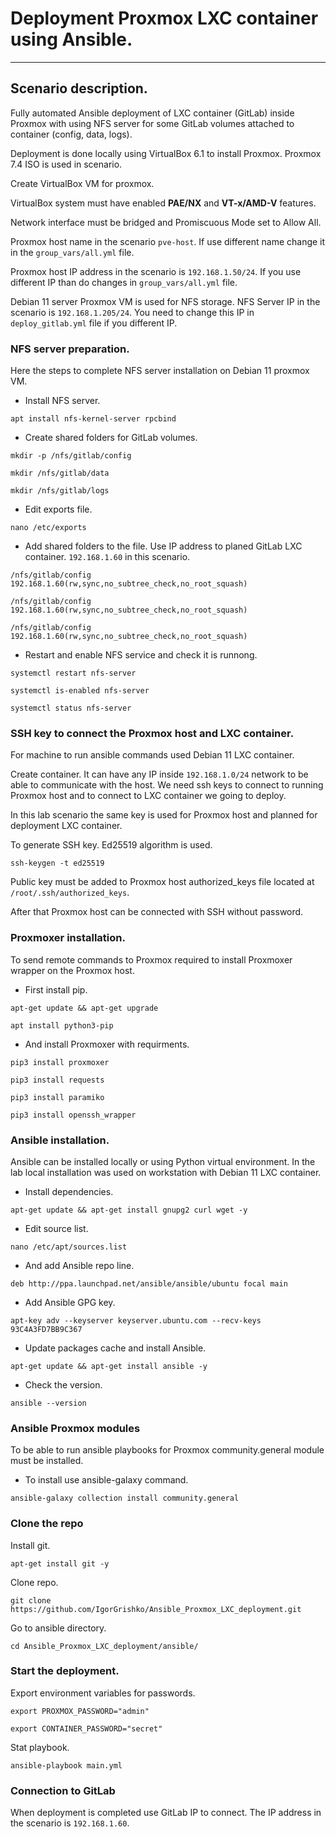 # Deployment Proxmox LXC container using Ansible.

---

## Scenario description.

Fully automated Ansible deployment of LXC container (GitLab) inside Proxmox with using NFS server for some GitLab volumes attached to container (config, data, logs).

Deployment is done locally using VirtualBox 6.1 to install Proxmox. Proxmox 7.4 ISO is used in scenario.

Create VirtualBox VM for proxmox.

VirtualBox system must have enabled **PAE/NX** and **VT-x/AMD-V** features.

Network interface must be bridged and Promiscuous Mode set to Allow All.

Proxmox host name in the scenario `pve-host`. If use different name change it in the `group_vars/all.yml` file.

Proxmox host IP address in the scenario is `192.168.1.50/24`. If you use different IP than do changes in `group_vars/all.yml` file.

Debian 11 server Proxmox VM is used for NFS storage. NFS Server IP in the scenario is `192.168.1.205/24`. You need to change this IP in `deploy_gitlab.yml` file if you different IP.

### NFS server preparation.

Here the steps to complete NFS server installation on Debian 11 proxmox VM.

- Install NFS server.

`apt install nfs-kernel-server rpcbind`

- Create shared folders for GitLab volumes.

`mkdir -p /nfs/gitlab/config`

`mkdir /nfs/gitlab/data`

`mkdir /nfs/gitlab/logs`

- Edit exports file.

`nano /etc/exports`

- Add shared folders to the file. Use IP address to planed GitLab LXC container. `192.168.1.60` in this scenario.

`/nfs/gitlab/config    192.168.1.60(rw,sync,no_subtree_check,no_root_squash)`

`/nfs/gitlab/config    192.168.1.60(rw,sync,no_subtree_check,no_root_squash)`

`/nfs/gitlab/config    192.168.1.60(rw,sync,no_subtree_check,no_root_squash)`

- Restart and enable NFS service and check it is runnong.

`systemctl restart nfs-server`

`systemctl is-enabled nfs-server`

`systemctl status nfs-server`

### SSH key to connect the Proxmox host and LXC container.

For machine to run ansible commands used Debian 11 LXC container.

Create container. It can have any IP inside `192.168.1.0/24` network to be able to communicate with the host. We need ssh keys to connect to running Proxmox host and to connect to LXC container we going to deploy.

In this lab scenario the same key is used for Proxmox host and planned for deployment LXC container.

To generate SSH key. Ed25519 algorithm is used.

`ssh-keygen -t ed25519`

Public key must be added to Proxmox host authorized_keys file located at `/root/.ssh/authorized_keys`.

After that Proxmox host can be connected with SSH without password.

### Proxmoxer installation.

To send remote commands to Proxmox required to install Proxmoxer wrapper on the Proxmox host.

- First install pip.

`apt-get update && apt-get upgrade`

`apt install python3-pip`

- And install Proxmoxer with requirments.

`pip3 install proxmoxer`

`pip3 install requests`

`pip3 install paramiko`

`pip3 install openssh_wrapper`

### Ansible installation.

Ansible can be installed locally or using Python virtual environment. In the lab local installation was used on workstation with Debian 11 LXC container.

- Install dependencies.

`apt-get update && apt-get install gnupg2 curl wget -y`

- Edit source list.

`nano /etc/apt/sources.list`

- And add Ansible repo line.

`deb http://ppa.launchpad.net/ansible/ansible/ubuntu focal main`

- Add Ansible GPG key.

`apt-key adv --keyserver keyserver.ubuntu.com --recv-keys 93C4A3FD7BB9C367`

- Update packages cache and install Ansible.

`apt-get update && apt-get install ansible -y`

- Check the version.

`ansible --version`

### Ansible Proxmox modules

To be able to run ansible playbooks for Proxmox community.general module must be installed.

- To install use ansible-galaxy command.

`ansible-galaxy collection install community.general`

### Clone the repo

Install git.

`apt-get install git -y`

Clone repo.

`git clone https://github.com/IgorGrishko/Ansible_Proxmox_LXC_deployment.git`

Go to ansible directory.

`cd Ansible_Proxmox_LXC_deployment/ansible/`

### Start the deployment.

Export environment variables for passwords.

`export PROXMOX_PASSWORD="admin"`

`export CONTAINER_PASSWORD="secret"`

Stat playbook.

`ansible-playbook main.yml`

### Connection to GitLab

When deployment is completed use GitLab IP to connect. The IP address in the scenario is `192.168.1.60`.
